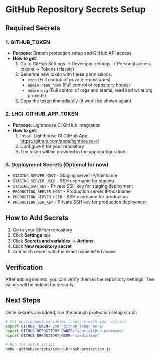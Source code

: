 # GitHub Repository Secrets Setup

## Required Secrets

### 1. GITHUB_TOKEN
- **Purpose**: Branch protection setup and GitHub API access
- **How to get**: 
  1. Go to GitHub Settings → Developer settings → Personal access tokens → Tokens (classic)
  2. Generate new token with these permissions:
     - `repo` (Full control of private repositories)
     - `admin:repo_hook` (Full control of repository hooks)
     - `admin:org` (Full control of orgs and teams, read and write org projects)
  3. Copy the token immediately (it won't be shown again)

### 2. LHCI_GITHUB_APP_TOKEN
- **Purpose**: Lighthouse CI GitHub integration
- **How to get**:
  1. Install Lighthouse CI GitHub App: https://github.com/apps/lighthouse-ci
  2. Configure it for your repository
  3. The token will be provided in the app configuration

### 3. Deployment Secrets (Optional for now)
- `STAGING_SERVER_HOST` - Staging server IP/hostname
- `STAGING_SERVER_USER` - SSH username for staging
- `STAGING_SSH_KEY` - Private SSH key for staging deployment
- `PRODUCTION_SERVER_HOST` - Production server IP/hostname
- `PRODUCTION_SERVER_USER` - SSH username for production
- `PRODUCTION_SSH_KEY` - Private SSH key for production deployment

## How to Add Secrets

1. Go to your GitHub repository
2. Click **Settings** tab
3. Click **Secrets and variables** → **Actions**
4. Click **New repository secret**
5. Add each secret with the exact name listed above

## Verification

After adding secrets, you can verify them in the repository settings. The values will be hidden for security.

## Next Steps

Once secrets are added, run the branch protection setup script:

```bash
# Set environment variables (replace with your values)
export GITHUB_TOKEN="your_github_token_here"
export GITHUB_REPOSITORY_OWNER="your-github-username"
export GITHUB_REPOSITORY_NAME="cardiolive"

# Run the setup script
node .github/scripts/setup-branch-protection.js
```

